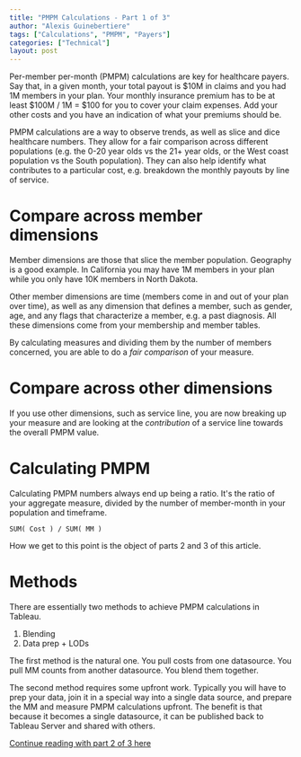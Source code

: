 ```yaml
---
title: "PMPM Calculations - Part 1 of 3"
author: "Alexis Guinebertiere"
tags: ["Calculations", "PMPM", "Payers"]
categories: ["Technical"]
layout: post
---
```


Per-member per-month (PMPM) calculations are key for healthcare payers. Say that, in a given month, your total payout is $10M in claims and you had 1M members in your plan. Your monthly insurance premium has to be at least $100M / 1M = $100 for you to cover your claim expenses. Add your other costs and you have an indication of what your premiums should be.

PMPM calculations are a way to observe trends, as well as slice and dice healthcare numbers. They allow for a fair comparison across different populations (e.g. the 0-20 year olds vs the 21+ year olds, or the West coast population vs the South population). They can also help identify what contributes to a particular cost, e.g. breakdown the monthly payouts by line of service.

# Compare across member dimensions

Member dimensions are those that slice the member population. Geography is a good example. In California you may have 1M members in your plan while you only have 10K members in North Dakota.

Other member dimensions are time (members come in and out of your plan over time), as well as any dimension that defines a member, such as gender, age, and any flags that characterize a member, e.g. a past diagnosis. All these dimensions come from your membership and member tables.

By calculating measures and dividing them by the number of members concerned, you are able to do a *fair comparison* of your measure.

# Compare across other dimensions

If you use other dimensions, such as service line, you are now breaking up your measure and are looking at the *contribution* of a service line towards the overall PMPM value.

# Calculating PMPM

Calculating PMPM numbers always end up being a ratio. It's the ratio of your aggregate measure, divided by the number of member-month in your population and timeframe.

	SUM( Cost ) / SUM( MM )

How we get to this point is the object of parts 2 and 3 of this article.

# Methods

There are essentially two methods to achieve PMPM calculations in Tableau.

1. Blending
2. Data prep + LODs

The first method is the natural one. You pull costs from one datasource. You pull MM counts from another datasource. You blend them together.

The second method requires some upfront work. Typically you will have to prep your data, join it in a special way into a single data source, and prepare the MM and measure PMPM calculations upfront. The benefit is that because it becomes a single datasource, it can be published back to Tableau Server and shared with others.

[Continue reading with part 2 of 3 here](/blog/technical/2018/12/09/PMPM_2_of_3.html)

